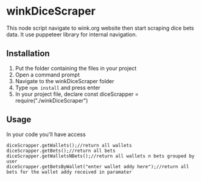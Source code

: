 # winkDiceScraper
This node script navigate to wink.org website then start scraping dice bets data. 
It use puppeteer library for internal navigation.

## Installation

1. Put the folder containing the files in your project
2. Open a command prompt
3. Navigate to the winkDiceScraper folder
4. Type `npm install` and press enter
5. In your project file, declare const diceScrapper = require("./winkDiceScraper")

## Usage
In your code you'll have access 
```
diceScrapper.getWallets();//return all wallets
diceScrapper.getBets();//return all bets
diceScrapper.getWalletsNBets();//return all wallets n bets grouped by user
diceScrapper.getBetsByWallet("enter wallet addy here");//return all bets for the wallet addy received in paramater
````
